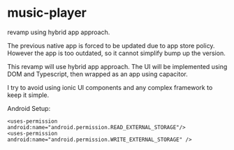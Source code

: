 # music-player

revamp using hybrid app approach.

The previous native app is forced to be updated due to app store policy.
However the app is too outdated, so it cannot simplify bump up the version.

This revamp will use hybrid app approach.
The UI will be implemented using DOM and Typescript, then wrapped as an app using capacitor.

I try to avoid using ionic UI components and any complex framework to keep it simple.

Android Setup:
```
<uses-permission android:name="android.permission.READ_EXTERNAL_STORAGE"/>
<uses-permission android:name="android.permission.WRITE_EXTERNAL_STORAGE" />
```

